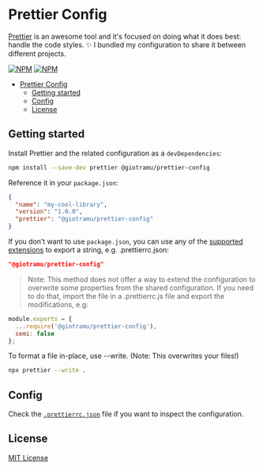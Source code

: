 # Prettier Config

[Prettier][prettier-url] is an awesome tool and it's focused on doing what it does best: handle the code styles. :sparkles: I bundled my configuration to share it between different projects.

[![NPM][npm-version-img]][npm-url]
[![NPM][npm-download-img]][npm-url]

- [Prettier Config](#prettier-config)
  - [Getting started](#getting-started)
  - [Config](#config)
  - [License](#license)

## Getting started

Install Prettier and the related configuration as a `devDependencies`:

```sh
npm install --save-dev prettier @giotramu/prettier-config
```

Reference it in your `package.json`:

```json
{
  "name": "my-cool-library",
  "version": "1.0.0",
  "prettier": "@giotramu/prettier-config"
}
```

If you don’t want to use `package.json`, you can use any of the [supported extensions][prettier-doc-url] to export a string, e.g. .prettierrc.json:

```json
"@giotramu/prettier-config"
```

> Note: This method does not offer a way to extend the configuration to overwrite some properties from the shared configuration. If you need to do that, import the file in a .prettierrc.js file and export the modifications, e.g:

```js
module.exports = {
  ...require('@giotramu/prettier-config'),
  semi: false
};
```

To format a file in-place, use --write. (Note: This overwrites your files!)

```sh
npx prettier --write .
```

## Config

Check the [`.prettierrc.json`](./.prettierrc.json) file if you want to inspect the configuration.

## License

[MIT License](./LICENSE)

<!---
  I M A G E S
-->

[npm-download-img]: https://img.shields.io/npm/dm/@giotramu/prettier-config?style=flat-square&colorA=202d3a&colorB=0c57fb
[npm-version-img]: https://img.shields.io/npm/v/@giotramu/prettier-config?style=flat-square&colorA=202d3a&colorB=0c57fb

<!---
  L I N K S
-->

[npm-url]: https://www.npmjs.com/package/@giotramu/prettier-config
[prettier-url]: https://prettier.io/
[prettier-doc-url]: https://prettier.io/docs/en/configuration.html
